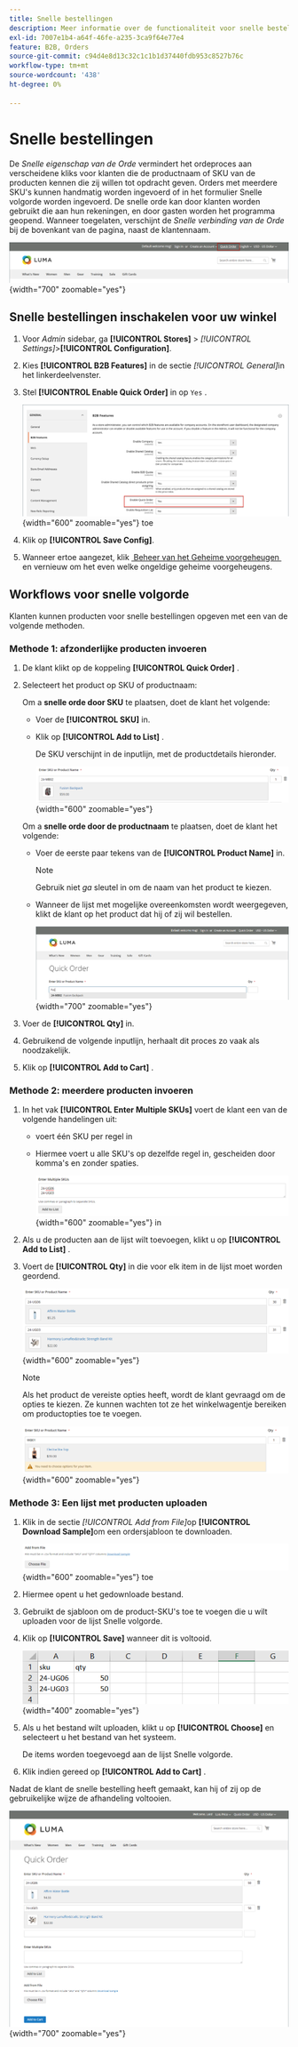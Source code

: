 ```yaml
---
title: Snelle bestellingen
description: Meer informatie over de functionaliteit voor snelle bestellingen en het inschakelen ervan voor uw klanten.
exl-id: 7007e1b4-a64f-46fe-a235-3ca9f64e77e4
feature: B2B, Orders
source-git-commit: c94d4e8d13c32c1c1b1d37440fdb953c8527b76c
workflow-type: tm+mt
source-wordcount: '438'
ht-degree: 0%

---
```


# Snelle bestellingen

De _Snelle eigenschap van de Orde_ vermindert het ordeproces aan verscheidene kliks voor klanten die de productnaam of SKU van de producten kennen die zij willen tot opdracht geven. Orders met meerdere SKU&#39;s kunnen handmatig worden ingevoerd of in het formulier Snelle volgorde worden ingevoerd. De snelle orde kan door klanten worden gebruikt die aan hun rekeningen, en door gasten worden het programma geopend. Wanneer toegelaten, verschijnt de _Snelle verbinding van de Orde_ bij de bovenkant van de pagina, naast de klantennaam.

![&#x200B; Snelle verbinding van de Orde &#x200B;](./assets/quick-order-link.png){width="700" zoomable="yes"}

## Snelle bestellingen inschakelen voor uw winkel

1. Voor _Admin_ sidebar, ga **[!UICONTROL Stores]** > _[!UICONTROL Settings]_>**[!UICONTROL Configuration]**.

1. Kies **[!UICONTROL B2B Features]** in de sectie _[!UICONTROL General]_&#x200B;in het linkerdeelvenster.

1. Stel **[!UICONTROL Enable Quick Order]** in op `Yes` .

   ![&#x200B; laat Snelle Orde &#x200B;](./assets/quick-orders-config.png){width="600" zoomable="yes"} toe

1. Klik op **[!UICONTROL Save Config]**.

1. Wanneer ertoe aangezet, klik [&#x200B; Beheer van het Geheime voorgeheugen &#x200B;](../systems/cache-management.md) en vernieuw om het even welke ongeldige geheime voorgeheugens.

## Workflows voor snelle volgorde

Klanten kunnen producten voor snelle bestellingen opgeven met een van de volgende methoden.

### Methode 1: afzonderlijke producten invoeren

1. De klant klikt op de koppeling **[!UICONTROL Quick Order]** .

1. Selecteert het product op SKU of productnaam:

   Om a **snelle orde door SKU** te plaatsen, doet de klant het volgende:

   - Voer de **[!UICONTROL SKU]** in.

   - Klik op **[!UICONTROL Add to List]** .

     De SKU verschijnt in de inputlijn, met de productdetails hieronder.

     ![&#x200B; Snel Detail van de Orde &#x200B;](./assets/quick-order-product-detail.png){width="600" zoomable="yes"}

   Om a **snelle orde door de productnaam** te plaatsen, doet de klant het volgende:

   - Voer de eerste paar tekens van de **[!UICONTROL Product Name]** in.

     >[!NOTE]
     >
     >Gebruik niet _ga_ sleutel in om de naam van het product te kiezen.

   - Wanneer de lijst met mogelijke overeenkomsten wordt weergegeven, klikt de klant op het product dat hij of zij wil bestellen.

     ![&#x200B; klik om de Naam van het Product te kiezen &#x200B;](./assets/quick-order-product-name.png){width="700" zoomable="yes"}

1. Voer de **[!UICONTROL Qty]** in.

1. Gebruikend de volgende inputlijn, herhaalt dit proces zo vaak als noodzakelijk.

1. Klik op **[!UICONTROL Add to Cart]** .

### Methode 2: meerdere producten invoeren

1. In het vak **[!UICONTROL Enter Multiple SKUs]** voert de klant een van de volgende handelingen uit:

   - voert één SKU per regel in

   - Hiermee voert u alle SKU&#39;s op dezelfde regel in, gescheiden door komma&#39;s en zonder spaties.

     ![&#x200B; ga Veelvoudige SKUs &#x200B;](./assets/quick-order-skus.png){width="600" zoomable="yes"} in

1. Als u de producten aan de lijst wilt toevoegen, klikt u op **[!UICONTROL Add to List]** .

1. Voert de **[!UICONTROL Qty]** in die voor elk item in de lijst moet worden geordend.

   ![&#x200B; Snelle Lijst van de Orde &#x200B;](./assets/quick-order-skus-detail.png){width="600" zoomable="yes"}

   >[!NOTE]
   >
   >Als het product de vereiste opties heeft, wordt de klant gevraagd om de opties te kiezen. Ze kunnen wachten tot ze het winkelwagentje bereiken om productopties toe te voegen.

   ![&#x200B; kies Opties &#x200B;](./assets/quick-order-skus-product-options.png){width="600" zoomable="yes"}

### Methode 3: Een lijst met producten uploaden

1. Klik in de sectie _[!UICONTROL Add from File]_&#x200B;op **[!UICONTROL Download Sample]**&#x200B;om een ordersjabloon te downloaden.

   ![&#x200B; voeg van Dossier &#x200B;](./assets/quick-order-skus-add-from-file.png){width="600" zoomable="yes"} toe

1. Hiermee opent u het gedownloade bestand.

1. Gebruikt de sjabloon om de product-SKU&#39;s toe te voegen die u wilt uploaden voor de lijst Snelle volgorde.

1. Klik op **[!UICONTROL Save]** wanneer dit is voltooid.

   ![&#x200B; SKUs aan Upload &#x200B;](./assets/quick-order-skus-add-from-file-sample.png){width="400" zoomable="yes"}

1. Als u het bestand wilt uploaden, klikt u op **[!UICONTROL Choose]** en selecteert u het bestand van het systeem.

   De items worden toegevoegd aan de lijst Snelle volgorde.

1. Klik indien gereed op **[!UICONTROL Add to Cart]** .

Nadat de klant de snelle bestelling heeft gemaakt, kan hij of zij op de gebruikelijke wijze de afhandeling voltooien.

![&#x200B; Snelle Orde &#x200B;](./assets/quick-order-add-to-cart.png){width="700" zoomable="yes"}
